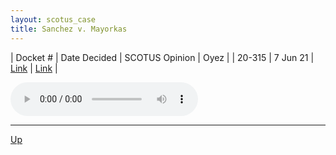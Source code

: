 ```yaml
---
layout: scotus_case
title: Sanchez v. Mayorkas
---
```


| Docket # | Date Decided | SCOTUS Opinion | Oyez |
| 20-315 | 7 Jun 21 | [Link](https://www.supremecourt.gov/opinions/20pdf/593us2r43_22p3.pdf) | [Link](https://www.oyez.org/cases/2020/20-315) |

<audio controls>
   <source src='./resources/20-315.mp3' type='audio/mpeg'>
</audio>

<object data='./resources/20-315.pdf' type='application/pdf'></object>

---

[Up](./README.md)